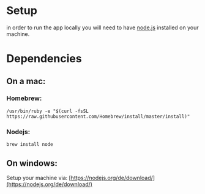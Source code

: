# Setup

in order to run the app locally you will need to have [node.js](https://nodejs.org/de/) installed on your machine.

# Dependencies
## On a mac:
### Homebrew:
```
/usr/bin/ruby -e "$(curl -fsSL https://raw.githubusercontent.com/Homebrew/install/master/install)"
```
### Nodejs:
```
brew install node
```

## On windows:
Setup your machine via: [https://nodejs.org/de/download/](https://nodejs.org/de/download/)

